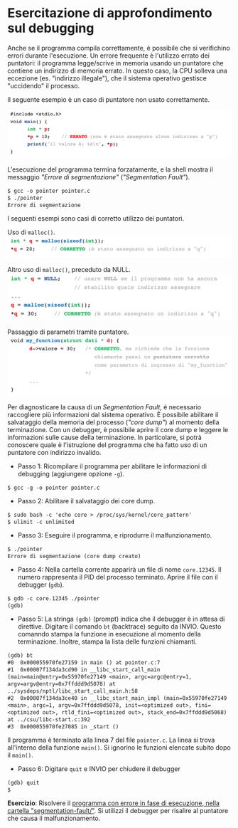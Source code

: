 # Esercitazione di approfondimento sul debugging

Anche se il programma compila correttamente, è possibile che si verifichino errori durante l'esecuzione. Un errore frequente è l'utilizzo errato dei puntatori: il programma legge/scrive in memoria usando un puntatore che contiene un indirizzo di memoria errato. In questo caso, la CPU solleva una eccezione (es. "indirizzo illegale"), che il sistema operativo gestisce "uccidendo" il processo.

Il seguente esempio è un caso di puntatore non usato correttamente.

![](images/pointer1.png)

L'esecuzione del programma termina forzatamente, e la shell mostra il messaggio *"Errore di segmentazione"* (*"Segmentation Fault"*).

```
$ gcc -o pointer pointer.c
$ ./pointer
Errore di segmentazione
```

I seguenti esempi sono casi di corretto utilizzo dei puntatori.

Uso di `malloc()`.
![](images/pointer2.png)

Altro uso di `malloc()`, preceduto da NULL.
![](images/pointer3.png)

Passaggio di parametri tramite puntatore.
![](images/pointer4.png)



Per diagnosticare la causa di un *Segmentation Fault*, è necessario raccogliere più informazioni dal sistema operativo. È possibile abilitare il salvataggio della memoria del processo (*"core dump"*) al momento della terminazione. Con un debugger, è possibile aprire il core dump e leggere le informazioni sulle cause della terminazione. In particolare, si potrà conoscere quale è l'istruzione del programma che ha fatto uso di un puntatore con indirizzo invalido.

- Passo 1: Ricompilare il programma per abilitare le informazioni di debugging (aggiungere opzione `-g`).

```
$ gcc -g -o pointer pointer.c
```

- Passo 2: Abilitare il salvataggio dei core dump.
```
$ sudo bash -c 'echo core > /proc/sys/kernel/core_pattern'
$ ulimit -c unlimited 
```

- Passo 3: Eseguire il programma, e riprodurre il malfunzionamento.
```
$ ./pointer
Errore di segmentazione (core dump creato)
```

- Passo 4: Nella cartella corrente apparirà un file di nome `core.12345`. Il numero rappresenta il PID del processo terminato. Aprire il file con il debugger (`gdb`).
```
$ gdb -c core.12345 ./pointer
(gdb)
````

- Passo 5: La stringa `(gdb)` (prompt) indica che il debugger è in attesa di direttive. Digitare il comando `bt` (backtrace) seguito da INVIO. Questo comanndo stampa la funzione in esecuzione al momento della terminazione. Inoltre, stampa la lista delle funzioni chiamanti.
```
(gdb) bt
#0  0x000055970fe27159 in main () at pointer.c:7
#1  0x00007f134da3cd90 in __libc_start_call_main (main=main@entry=0x55970fe27149 <main>, argc=argc@entry=1, argv=argv@entry=0x7ffddd9d5078) at ../sysdeps/nptl/libc_start_call_main.h:58
#2  0x00007f134da3ce40 in __libc_start_main_impl (main=0x55970fe27149 <main>, argc=1, argv=0x7ffddd9d5078, init=<optimized out>, fini=<optimized out>, rtld_fini=<optimized out>, stack_end=0x7ffddd9d5068) at ../csu/libc-start.c:392
#3  0x000055970fe27085 in _start ()
```

Il programma è terminato alla linea 7 del file `pointer.c`. La linea si trova all'interno della funzione `main()`. Si ignorino le funzioni elencate subito dopo il `main()`.

- Passo 6: Digitare `quit` e INVIO per chiudere il debugger
```
(gdb) quit
$
```



**Esercizio**: Risolvere il [programma con errore in fase di esecuzione, nella cartella "segmentation-fault/"](segmentation-fault). Si utilizzi il debugger per risalire al puntatore che causa il malfunzionamento.

